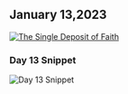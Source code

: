 ## January 13,2023

[![The Single Deposit of Faith](https://raw.githubusercontent.com/linusjf/CIAY/main/January/jpgs/Day013.jpg)](https://youtu.be/9FJCprViVq0 "The Single Deposit of Faith")

### Day 13 Snippet

![Day 13 Snippet](https://raw.githubusercontent.com/linusjf/CIAY/refs/heads/main/January/jpgs/Day13Snippet.jpg)
